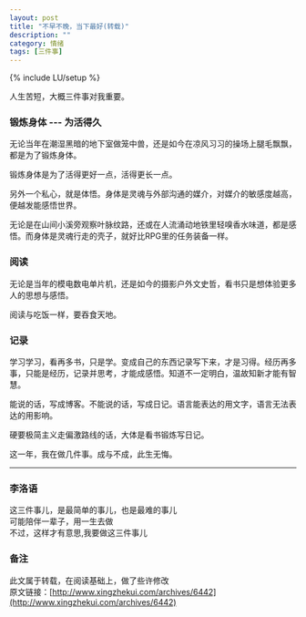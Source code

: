 ```yaml
---
layout: post
title: "不早不晚，当下最好(转载)"
description: ""
category: 情绪
tags: [三件事]
---
```

{% include LU/setup %}

人生苦短，大概三件事对我重要。  

### 锻炼身体 --- 为活得久

无论当年在潮湿黑暗的地下室做笼中兽，还是如今在凉风习习的操场上腿毛飘飘，都是为了锻炼身体。  

锻炼身体是为了活得更好一点，活得更长一点。  

另外一个私心，就是体悟。身体是灵魂与外部沟通的媒介，对媒介的敏感度越高，便越发能感悟世界。  

无论是在山间小溪旁观察叶脉纹路，还或在人流涌动地铁里轻嗅香水味道，都是感悟。而身体是灵魂行走的壳子，就好比RPG里的任务装备一样。  

### 阅读

无论是当年的模电数电单片机，还是如今的摄影户外文史哲，看书只是想体验更多人的思想与感悟。

阅读与吃饭一样，要吞食天地。

### 记录

学习学习，看再多书，只是学。变成自己的东西记录写下来，才是习得。经历再多事，只能是经历，记录并思考，才能成感悟。知道不一定明白，温故知新才能有智慧。

能说的话，写成博客。不能说的话，写成日记。语言能表达的用文字，语言无法表达的用影响。

硬要极简主义走偏激路线的话，大体是看书锻炼写日记。

这一年，我在做几件事。成与不成，此生无悔。

---

### 李洛语
这三件事儿，是最简单的事儿，也是最难的事儿  
可能陪伴一辈子，用一生去做  
不过，这样才有意思,我要做这三件事儿

### 备注
此文属于转载，在阅读基础上，做了些许修改  
原文链接：[http://www.xingzhekui.com/archives/6442](http://www.xingzhekui.com/archives/6442)

